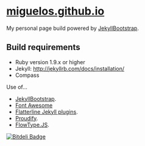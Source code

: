 # [miguelos.github.io](https://github.com/Miguelos/miguelos.github.io)

My personal page build powered by [JekyllBootstrap](https://github.com/plusjade/jekyll-bootstrap).

## Build requirements

* Ruby version 1.9.x or higher
* Jekyll: http://jekyllrb.com/docs/installation/
* Compass

Use of...
* [JekyllBootstrap](https://github.com/plusjade/jekyll-bootstrap).
* [Font Awesome](https://github.com/FortAwesome/Font-Awesome/)
* [Flatterline Jekyll plugins](https://github.com/flatterline/jekyll-plugins).
* [Proudify](https://github.com/icebreaker/proudify).
* [FlowType.JS](https://github.com/simplefocus/FlowType.JS).


[![Bitdeli Badge](https://d2weczhvl823v0.cloudfront.net/Miguelos/miguelos.github.io/trend.png)](https://bitdeli.com/free "Bitdeli Badge")
